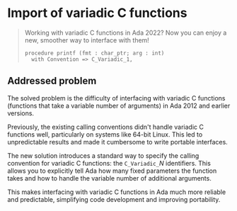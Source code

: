 # Import of variadic C functions

> Working with variadic C functions in Ada 2022? Now you can enjoy a new,
> smoother way to interface with them!
>
>     procedure printf (fmt : char_ptr; arg : int)
>       with Convention => C_Variadic_1,

## Addressed problem

The solved problem is the difficulty of interfacing with variadic C functions
(functions that take a variable number of arguments) in Ada 2012 and earlier
versions.

Previously, the existing calling conventions didn't handle variadic C functions
well, particularly on systems like 64-bit Linux. This led to unpredictable
results and made it cumbersome to write portable interfaces.

The new solution introduces a standard way to specify the calling convention for
variadic C functions: the `C_Variadic_`_N_ identifiers. This allows you to
explicitly tell Ada how many fixed parameters the function takes and how to
handle the variable number of additional arguments.

This makes interfacing with variadic C functions in Ada much more reliable and
predictable, simplifying code development and improving portability.
